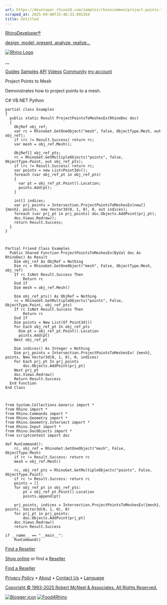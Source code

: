 ```yaml
---
url: https://developer.rhino3d.com/samples/rhinocommon/project-points-to-mesh/
scraped_at: 2025-09-08T15:46:33.891354
title: Untitled
---
```


[RhinoDeveloper®](/)

[design, model, present, analyze, realize...](/)

[![Rhino Logo](https://developer.rhino3d.com/images/rhinodevlogo.png)](/)

__

[Guides](https://developer.rhino3d.com/guides)
[Samples](https://developer.rhino3d.com/samples)
[API](https://developer.rhino3d.com/api)
[Videos](https://developer.rhino3d.com/videos)
[Community](https://discourse.mcneel.com/c/rhino-developer) [my account
](https://www.rhino3d.com/my-account/ "Manage your account, licenses, and
teams")

Project Points to Mesh

Demonstrates how to project points to a mesh.

C# VB.NET Python

    
    
    partial class Examples
    {
      public static Result ProjectPointsToMeshesEx(RhinoDoc doc)
      {
        ObjRef obj_ref;
        var rc = RhinoGet.GetOneObject("mesh", false, ObjectType.Mesh, out obj_ref);
        if (rc != Result.Success) return rc;
        var mesh = obj_ref.Mesh();
    
        ObjRef[] obj_ref_pts;
        rc = RhinoGet.GetMultipleObjects("points", false, ObjectType.Point, out obj_ref_pts);
        if (rc != Result.Success) return rc;
        var points = new List<Point3d>();
        foreach (var obj_ref_pt in obj_ref_pts)
        {
          var pt = obj_ref_pt.Point().Location;
          points.Add(pt);
        }
    
        int[] indices;
        var prj_points = Intersection.ProjectPointsToMeshesEx(new[] {mesh}, points, new Vector3d(0, 1, 0), 0, out indices);
        foreach (var prj_pt in prj_points) doc.Objects.AddPoint(prj_pt);
        doc.Views.Redraw();
        return Result.Success;
      }
    }
    
    
    
    Partial Friend Class Examples
      Public Shared Function ProjectPointsToMeshesEx(ByVal doc As RhinoDoc) As Result
    	Dim obj_ref As ObjRef = Nothing
    	Dim rc = RhinoGet.GetOneObject("mesh", False, ObjectType.Mesh, obj_ref)
    	If rc IsNot Result.Success Then
    		Return rc
    	End If
    	Dim mesh = obj_ref.Mesh()
    
    	Dim obj_ref_pts() As ObjRef = Nothing
    	rc = RhinoGet.GetMultipleObjects("points", False, ObjectType.Point, obj_ref_pts)
    	If rc IsNot Result.Success Then
    		Return rc
    	End If
    	Dim points = New List(Of Point3d)()
    	For Each obj_ref_pt In obj_ref_pts
    	  Dim pt = obj_ref_pt.Point().Location
    	  points.Add(pt)
    	Next obj_ref_pt
    
    	Dim indices() As Integer = Nothing
    	Dim prj_points = Intersection.ProjectPointsToMeshesEx( {mesh}, points, New Vector3d(0, 1, 0), 0, indices)
    	For Each prj_pt In prj_points
    		doc.Objects.AddPoint(prj_pt)
    	Next prj_pt
    	doc.Views.Redraw()
    	Return Result.Success
      End Function
    End Class
    
    
    
    from System.Collections.Generic import *
    from Rhino import *
    from Rhino.Commands import *
    from Rhino.Geometry import *
    from Rhino.Geometry.Intersect import *
    from Rhino.Input import *
    from Rhino.DocObjects import *
    from scriptcontext import doc
    
    def RunCommand():
        rc, obj_ref = RhinoGet.GetOneObject("mesh", False, ObjectType.Mesh)
        if rc != Result.Success: return rc
        mesh = obj_ref.Mesh()
    
        rc, obj_ref_pts = RhinoGet.GetMultipleObjects("points", False, ObjectType.Point)
        if rc != Result.Success: return rc
        points = []
        for obj_ref_pt in obj_ref_pts:
            pt = obj_ref_pt.Point().Location
            points.append(pt)
    
        prj_points, indices = Intersection.ProjectPointsToMeshesEx({mesh}, points, Vector3d(0, 1, 0), 0)
        for prj_pt in prj_points:
            doc.Objects.AddPoint(prj_pt)
        doc.Views.Redraw()
        return Result.Success
    
    if __name__ == "__main__":
        RunCommand()
    

  

[Find a Reseller](https://www.rhino3d.com/sales)

[Shop online](https://www.rhino3d.com/store) or find a
[Reseller](https://www.rhino3d.com/sales)

[Find a Reseller](https://www.rhino3d.com/sales)

[Privacy Policy](https://www.rhino3d.com/privacy) •
[About](https://www.rhino3d.com/mcneel/about) • [Contact
Us](https://www.rhino3d.com/mcneel/contact) • [
Language](https://www.rhino3d.com/language "Change to a different region or
language")

[Copyright © 1993-2025 Robert McNeel & Associates. All Rights
Reserved.](https://www.rhino3d.com/mcneel/about)

[](https://www.facebook.com/McNeelRhinoceros/)
[](https://twitter.com/bobmcneel) [](https://www.linkedin.com/groups/75313/)
[](https://www.youtube.com/user/RhinoGuide/videos) [](https://vimeo.com/rhino)
[![Blogger
icon](https://developer.rhino3d.com/images/blogger.svg)](http://blog.rhino3d.com/)
[![Food4Rhino](https://developer.rhino3d.com/images/f4r_icon_01.svg)](https://www.food4rhino.com)

